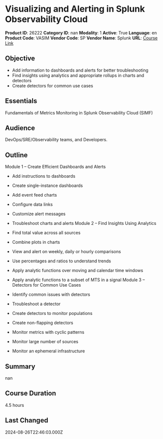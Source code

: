 # Visualizing and Alerting in Splunk Observability Cloud

**Product ID**: 26222
**Category ID**: nan
**Modality**: 1
**Active**: True
**Language**: en
**Product Code**: VASIM
**Vendor Code**: SP
**Vendor Name**: Splunk
**URL**: [Course Link](https://www.fastlaneus.com/course/splunk-vasim)

## Objective
- Add information to dashboards and alerts for better troubleshooting
- Find insights using analytics and appropriate rollups in charts and detectors
- Create detectors for common use cases

## Essentials
Fundamentals of Metrics Monitoring in Splunk Observability Cloud (SIMF)

## Audience
DevOps/SRE/Observability teams, and Developers.

## Outline
Module 1 – Create Efficient Dashboards and Alerts


- Add instructions to dashboards
- Create single-instance dashboards
- Add event feed charts
- Configure data links
- Customize alert messages
- Troubleshoot charts and alerts
Module 2 – Find Insights Using Analytics


- Find total value across all sources
- Combine plots in charts
- View and alert on weekly, daily or hourly comparisons
- Use percentages and ratios to understand trends
- Apply analytic functions over moving and calendar time windows
- Apply analytic functions to a subset of MTS in a signal
Module 3 – Detectors for Common Use Cases


- Identify common issues with detectors
- Troubleshoot a detector
- Create detectors to monitor populations
- Create non-flapping detectors
- Monitor metrics with cyclic patterns
- Monitor large number of sources
- Monitor an ephemeral infrastructure

## Summary
nan

## Course Duration
4.5 hours

## Last Changed
2024-08-26T22:46:03.000Z
